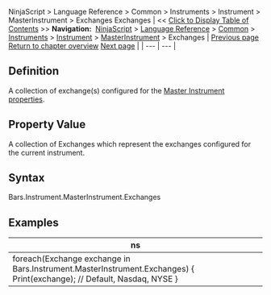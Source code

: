 ﻿
NinjaScript > Language Reference > Common > Instruments > Instrument > MasterInstrument > Exchanges
Exchanges
| << [Click to Display Table of Contents](exchanges.md) >> **Navigation:**     [NinjaScript](ninjascript.md) > [Language Reference](language_reference_wip.md) > [Common](common.md) > [Instruments](instruments_ninjascript.md) > [Instrument](instrument.md) > [MasterInstrument](masterinstrument.md) > Exchanges | [Previous page](dividends.md) [Return to chapter overview](masterinstrument.md) [Next page](formatprice.md) |
| --- | --- |
## Definition
A collection of exchange(s) configured for the [Master Instrument properties](editing_instruments.md).
## 
## Property Value
A collection of Exchanges which represent the exchanges configured for the current instrument.
 
## Syntax
Bars.Instrument.MasterInstrument.Exchanges
## 
## Examples
| ns |
| --- |
| foreach(Exchange exchange in Bars.Instrument.MasterInstrument.Exchanges) {  Print(exchange); // Default, Nasdaq, NYSE } |

